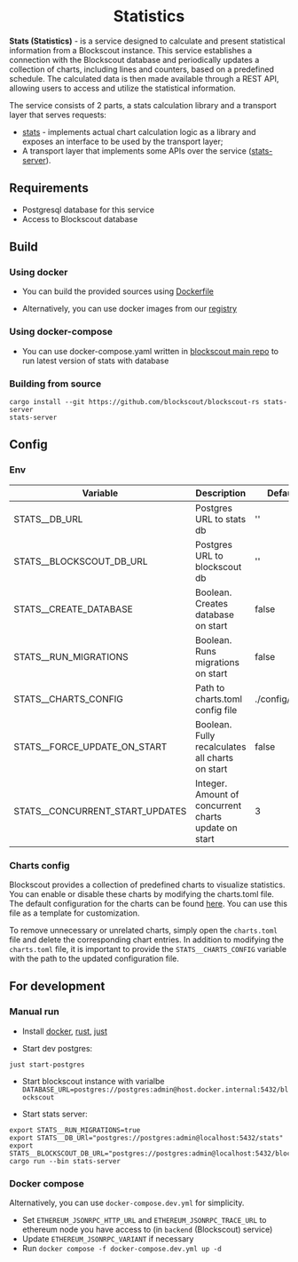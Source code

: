 # <h1 align="center"> Statistics </h1>

**Stats (Statistics)** - is a service designed to calculate and present statistical information from a Blockscout instance. This service establishes a connection with the Blockscout database and periodically updates a collection of charts, including lines and counters, based on a predefined schedule. The calculated data is then made available through a REST API, allowing users to access and utilize the statistical information.

The service consists of 2 parts, a stats calculation library and a transport layer that serves requests:

+ [stats](./stats) - implements actual chart calculation logic as a library and exposes an interface to be used by the transport layer;
+ A transport layer that implements some APIs over the service ([stats-server](./stats-server/)).

## Requirements

- Postgresql database for this service
- Access to Blockscout database

## Build

### Using docker

+ You can build the provided sources using [Dockerfile](./Dockerfile)

+ Alternatively, you can use docker images from our [registry](https://github.com/blockscout/blockscout-rs/pkgs/container/stats)

### Using docker-compose

+ You can use docker-compose.yaml written in [blockscout main repo](https://github.com/blockscout/blockscout/blob/master/docker-compose/services/docker-compose-stats.yml) to run latest version of stats with database

### Building from source

```console
cargo install --git https://github.com/blockscout/blockscout-rs stats-server
stats-server
```

## Config

### Env

| Variable                        | Description                                          | Default value        |
| ------------------------------- | ---------------------------------------------------- | -------------------- |
| STATS__DB_URL                   | Postgres URL to stats db                             | ''                   |
| STATS__BLOCKSCOUT_DB_URL        | Postgres URL to blockscout db                        | ''                   |
| STATS__CREATE_DATABASE          | Boolean. Creates database on start                   | false                |
| STATS__RUN_MIGRATIONS           | Boolean. Runs migrations on start                    | false                |
| STATS__CHARTS_CONFIG            | Path to charts.toml config file                      | ./config/charts.toml |
| STATS__FORCE_UPDATE_ON_START    | Boolean. Fully recalculates all charts on start      | false                |
| STATS__CONCURRENT_START_UPDATES | Integer. Amount of concurrent charts update on start | 3                    |

### Charts config

Blockscout provides a collection of predefined charts to visualize statistics. You can enable or disable these charts by modifying the charts.toml file. The default configuration for the charts can be found [here](./config/charts.toml). You can use this file as a template for customization.

To remove unnecessary or unrelated charts, simply open the `charts.toml` file and delete the corresponding chart entries. In addition to modifying the `charts.toml` file, it is important to provide the `STATS__CHARTS_CONFIG` variable with the path to the updated configuration file.

## For development

### Manual run

+ Install [docker](https://docs.docker.com/engine/install/), [rust](https://www.rust-lang.org/tools/install), [just](https://github.com/casey/just)

+ Start dev postgres:

```console
just start-postgres
```

+ Start blockscout instance with varialbe `DATABASE_URL=postgres://postgres:admin@host.docker.internal:5432/blockscout`

+ Start stats server:

```console
export STATS__RUN_MIGRATIONS=true
export STATS__DB_URl="postgres://postgres:admin@localhost:5432/stats"
export STATS__BLOCKSCOUT_DB_URL="postgres://postgres:admin@localhost:5432/blockscout" 
cargo run --bin stats-server
```

### Docker compose

Alternatively, you can use `docker-compose.dev.yml` for simplicity.

+ Set `ETHEREUM_JSONRPC_HTTP_URL` and `ETHEREUM_JSONRPC_TRACE_URL` to ethereum node you have access to (in `backend` (Blockscout) service)
+ Update `ETHEREUM_JSONRPC_VARIANT` if necessary
+ Run `docker compose -f docker-compose.dev.yml up -d`
